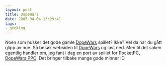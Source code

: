 ```yaml
---
layout: post
title: DopeWars
date: 2005-04-04 13:29:41
tags: 
- geeking
---
```

Noen som husker det gode gamle <a href="http://dopewars.sourceforge.net">DopeWars</a> spillet? Ikke? Vel da har du gått glipp av noe. Så besøk websiden til <a href="http://dopewars.sourceforge.net">DopeWars</a> og last ned. Men til det saken egentlig handler om, jeg fant i dag en port av spillet for PocketPC, <a href="http://dopewarsppc.sourceforge.net/">DopeWars PPC</a>. Det bringer tilbake mange gode minner :D
